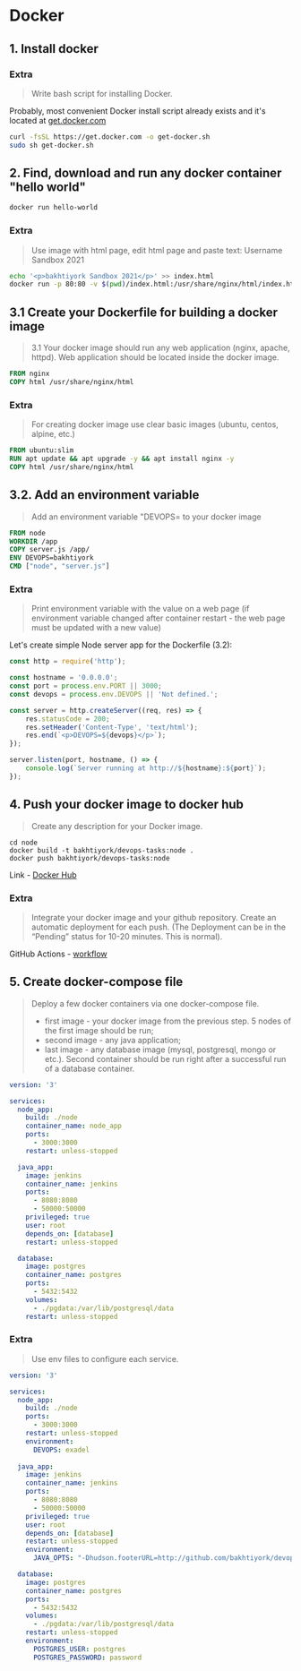 # Docker

## 1. Install docker

### Extra
> Write bash script for installing Docker.

Probably, most convenient Docker install script already exists and it's located at [get.docker.com](https://get.docker.com/)
```sh
curl -fsSL https://get.docker.com -o get-docker.sh
sudo sh get-docker.sh
```
  
## 2. Find, download and run any docker container "hello world"

```sh
docker run hello-world
```

### Extra
> Use image with html page, edit html page and paste text: Username Sandbox 2021

```sh
echo '<p>bakhtiyork Sandbox 2021</p>' >> index.html
docker run -p 80:80 -v $(pwd)/index.html:/usr/share/nginx/html/index.html nginx

```
  
## 3.1 Create your Dockerfile for building a docker image
> 3.1 Your docker image should run any web application (nginx, apache, httpd). Web application should be located inside the docker image. 

```Dockerfile
FROM nginx
COPY html /usr/share/nginx/html

```
### Extra
> For creating docker image use clear basic images (ubuntu, centos, alpine, etc.)

```Dockerfile
FROM ubuntu:slim
RUN apt update && apt upgrade -y && apt install nginx -y
COPY html /usr/share/nginx/html

```

## 3.2. Add an environment variable
> Add an environment variable "DEVOPS=<username> to your docker image
```Dockerfile
FROM node
WORKDIR /app
COPY server.js /app/
ENV DEVOPS=bakhtiyork
CMD ["node", "server.js"]

```

### Extra
> Print environment variable with the value on a web page (if environment variable changed after container restart - the web page must be updated with a new value)

Let's create simple Node server app for the Dockerfile (3.2):
```JavaScript
const http = require('http');

const hostname = '0.0.0.0';
const port = process.env.PORT || 3000;
const devops = process.env.DEVOPS || 'Not defined.';

const server = http.createServer((req, res) => {
    res.statusCode = 200;
    res.setHeader('Content-Type', 'text/html');
    res.end(`<p>DEVOPS=${devops}</p>`);
});

server.listen(port, hostname, () => {
    console.log(`Server running at http://${hostname}:${port}`);
});


```

## 4. Push your docker image to docker hub
> Create any description for your Docker image.
```
cd node
docker build -t bakhtiyork/devops-tasks:node .
docker push bakhtiyork/devops-tasks:node
```
Link - [Docker Hub](https://hub.docker.com/r/bakhtiyork/devops-tasks)


### Extra
> Integrate your docker image and your github repository. Create an automatic deployment for each push. (The Deployment can be in the “Pending” status for 10-20 minutes. This is normal).

GitHub Actions - [workflow](https://github.com/bakhtiyork/devops-tasks/blob/master/.github/workflows/github-actions.yml)


## 5. Create docker-compose file
> Deploy a few docker containers via one docker-compose file. 
> * first image - your docker image from the previous step. 5 nodes of the first image should be run;
> * second image - any java application;
> * last image - any database image (mysql, postgresql, mongo or etc.).
> Second container should be run right after a successful run of a database container.

```yaml
version: '3'

services:
  node_app:
    build: ./node
    container_name: node_app
    ports:
      - 3000:3000
    restart: unless-stopped

  java_app:
    image: jenkins
    container_name: jenkins
    ports:
      - 8080:8080
      - 50000:50000
    privileged: true
    user: root
    depends_on: [database]
    restart: unless-stopped

  database:
    image: postgres 
    container_name: postgres
    ports:
      - 5432:5432
    volumes:
      - ./pgdata:/var/lib/postgresql/data
    restart: unless-stopped

```

### Extra
> Use env files to configure each service.
```yaml
version: '3'

services:
  node_app:
    build: ./node
    ports:
      - 3000:3000
    restart: unless-stopped
    environment:
      DEVOPS: exadel
  
  java_app:
    image: jenkins
    container_name: jenkins
    ports:
      - 8080:8080
      - 50000:50000
    privileged: true
    user: root
    depends_on: [database]
    restart: unless-stopped
    environment: 
      JAVA_OPTS: "-Dhudson.footerURL=http://github.com/bakhtiyork/devops-tasks"

  database:
    image: postgres 
    container_name: postgres
    ports:
      - 5432:5432
    volumes:
      - ./pgdata:/var/lib/postgresql/data
    restart: unless-stopped
    environment:
      POSTGRES_USER: postgres
      POSTGRES_PASSWORD: password
```
